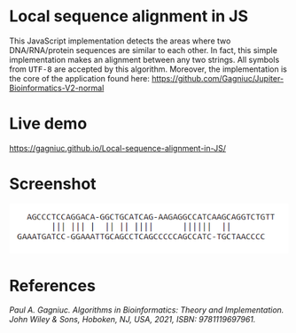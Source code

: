 # Local sequence alignment in JS

This JavaScript implementation detects the areas where two DNA/RNA/protein sequences are similar to each other. In fact, this simple implementation makes an alignment between any two strings. All symbols from <kbd>UTF-8</kbd> are accepted by this algorithm. Moreover, the implementation is the core of the application found here: https://github.com/Gagniuc/Jupiter-Bioinformatics-V2-normal

# Live demo
https://gagniuc.github.io/Local-sequence-alignment-in-JS/

# Screenshot

![screenshot](https://github.com/Gagniuc/Local-sequence-alignment-in-JS/blob/main/Local%20sequence%20alignment.PNG)

# References

<i>Paul A. Gagniuc. Algorithms in Bioinformatics: Theory and Implementation. John Wiley & Sons, Hoboken, NJ, USA, 2021, ISBN: 9781119697961.</i>

